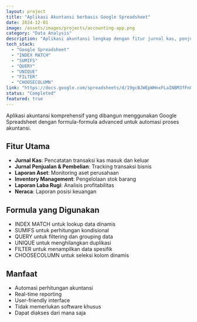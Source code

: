 ```yaml
---
layout: project
title: "Aplikasi Akuntansi berbasis Google Spreadsheet"
date: 2024-12-01
image: /assets/images/projects/accounting-app.png
category: "Data Analysis"
description: "Aplikasi akuntansi lengkap dengan fitur jurnal kas, penjualan, pembelian, laporan aset, inventory, laba rugi, dan neraca."
tech_stack: 
  - "Google Spreadsheet"
  - "INDEX MATCH"
  - "SUMIFS"
  - "QUERY"
  - "UNIQUE"
  - "FILTER"
  - "CHOOSECOLUMN"
link: "https://docs.google.com/spreadsheets/d/19gcBJWEpWHnxFLaINBM3fFnQVFF4HSfbXfmzvMIjUEw/edit?usp=sharing"
status: "Completed"
featured: true
---
```


Aplikasi akuntansi komprehensif yang dibangun menggunakan Google Spreadsheet dengan formula-formula advanced untuk automasi proses akuntansi.

## Fitur Utama
- **Jurnal Kas**: Pencatatan transaksi kas masuk dan keluar
- **Jurnal Penjualan & Pembelian**: Tracking transaksi bisnis
- **Laporan Aset**: Monitoring aset perusahaan
- **Inventory Management**: Pengelolaan stok barang
- **Laporan Laba Rugi**: Analisis profitabilitas
- **Neraca**: Laporan posisi keuangan

## Formula yang Digunakan
- INDEX MATCH untuk lookup data dinamis
- SUMIFS untuk perhitungan kondisional
- QUERY untuk filtering dan grouping data
- UNIQUE untuk menghilangkan duplikasi
- FILTER untuk menampilkan data spesifik
- CHOOSECOLUMN untuk seleksi kolom dinamis

## Manfaat
- Automasi perhitungan akuntansi
- Real-time reporting
- User-friendly interface
- Tidak memerlukan software khusus
- Dapat diakses dari mana saja